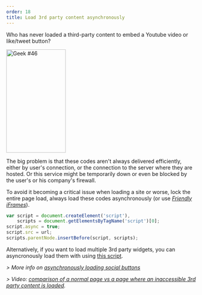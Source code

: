 ```yaml
---
order: 18
title: Load 3rd party content asynchronously
---
```


Who has never loaded a third-party content to embed a Youtube video or like/tweet button?

<div class="img-right">
  <img id="geek-46" class="icos-geek" src="http://browserdiet.com/img/46.png" alt="Geek #46" width="158" height="275" />
</div>

The big problem is that these codes aren't always delivered efficiently, either by user's connection, or the connection to the server where they are hosted. Or this service might be temporarily down or even be blocked by the user's or his company's firewall.

To avoid it becoming a critical issue when loading a site or worse, lock the entire page load, always load these codes asynchronously (or use *[Friendly iFrames](https://www.facebook.com/note.php?note_id=10151176218703920)*).

```js
var script = document.createElement('script'),
    scripts = document.getElementsByTagName('script')[0];
script.async = true;
script.src = url;
scripts.parentNode.insertBefore(script, scripts);
```

Alternatively, if you want to load multiple 3rd party widgets, you can asyncronously load them with using [this script](https://gist.github.com/zenorocha/5161860).

*> More info on [asynchronously loading social buttons](http://www.phpied.com/social-button-bffs/)*

*> Video: [comparison of a normal page vs a page where an inaccessible 3rd party content is loaded](http://www.webpagetest.org/video/view.php?id=111011_4e0708d3caa23b21a798cc01d0fdb7882a735a7d).*
